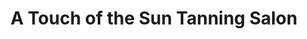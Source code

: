 ---
title: "A Touch of the Sun Tanning Salon"
url: /salem/a-touch-of-the-sun-tanning-salon/
shop: Kosmetik
---